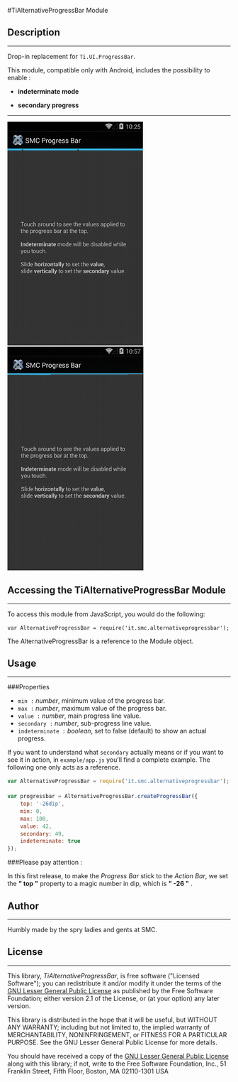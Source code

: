#TiAlternativeProgressBar Module

## Description
---------------

Drop-in replacement for `Ti.UI.ProgressBar`.

This module, compatible only with Android, includes the possibility to enable :

- **indeterminate mode** 
 
- **secondary progress**

----------------------

![image](1.png)
![image](2.png)

## Accessing the TiAlternativeProgressBar Module
----------------
To access this module from JavaScript, you would do the following:

	var AlternativeProgressBar = require('it.smc.alternativeprogressbar');

The AlternativeProgressBar is a reference to the Module object.

## Usage
--------

###Properties

- ``min :``	 *number*,	minimum value of the progress bar.
- ``max :``	 *number*,	maximum value of the progress bar.
- ``value :``	 *number*, 	main progress line value.
- ``secondary :``	 *number*,	sub-progress line value.
- ``indeterminate :``	 *boolean*,	set to false (default) to show an actual progress.

If you want to understand what `secondary` actually means or if you want to see it in action,
in `example/app.js` you’ll find a complete example. The following one only acts as a reference.

```js
var AlternativeProgressBar = require('it.smc.alternativeprogressbar');

var progressbar = AlternativeProgressBar.createProgressBar({
	top: '-26dip',
    min: 0,
    max: 100,
    value: 42,
    secondary: 49,
    indeterminate: true 
});
```	
###Please pay attention :


In this first release, to make the *Progress Bar* stick to the *Action Bar*, we set the **" top "** property to a magic number in dip, which is **" -26 "** .

## Author
------

Humbly made by the spry ladies and gents at SMC.

## License
------
This library, *TiAlternativeProgressBar*, is free software ("Licensed Software"); you can
redistribute it and/or modify it under the terms of the [GNU Lesser General
Public License](http://www.gnu.org/licenses/lgpl-2.1.html) as published by the
Free Software Foundation; either version 2.1 of the License, or (at your
option) any later version.

This library is distributed in the hope that it will be useful, but WITHOUT ANY
WARRANTY; including but not limited to, the implied warranty of MERCHANTABILITY,
NONINFRINGEMENT, or FITNESS FOR A PARTICULAR PURPOSE. See the GNU Lesser General
Public License for more details.

You should have received a copy of the [GNU Lesser General Public
License](http://www.gnu.org/licenses/lgpl-2.1.html) along with this library; if
not, write to the Free Software Foundation, Inc., 51 Franklin Street, Fifth
Floor, Boston, MA 02110-1301 USA
